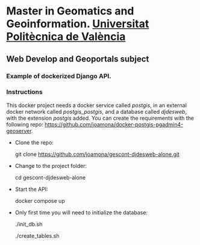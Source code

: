 # Master in Geomatics and Geoinformation. <a href="https://upv.es" target="blank">Universitat Politècnica de València</a>

## Web Develop and Geoportals subject

### Example of dockerized Django API.
 
### Instructions

This docker project needs a docker service called *postgis*, in an external docker network called *postgis_postgis*, and a database called *djdesweb*, with the extension *postgis* added. You can create the requirements with the following repo: https://github.com/joamona/docker-postgis-pgadmin4-geoserver.

- Clone the repo:

	git clone https://github.com/joamona/gescont-djdesweb-alone.git

- Change to the project folder:

	cd gescont-djdesweb-alone

- Start the API:

	docker compose up

- Only first time you will need to initialize the database:

	./init_db.sh

	./create_tables.sh
 